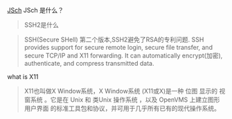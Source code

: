 [JSch](http://www.jcraft.com/jsch/)
JSch 是什么？

>  SSH2是什么

> SSH(Secure SHell) 第二个版本,SSH2避免了RSA的专利问题. SSH provides support for secure remote login, secure file transfer, and secure TCP/IP and X11 forwarding. It can automatically encrypt(加密), authenticate, and compress transmitted data.

what is X11
>X11也叫做X Window系统，X Window系统 (X11或X)是一种 位图 显示的 视窗系统 。它是在 Unix 和 类Unix 操作系统 ，以及 OpenVMS 上建立图形用户界面 的标准工具包和协议，并可用于几乎所有已有的现代操作系统。

